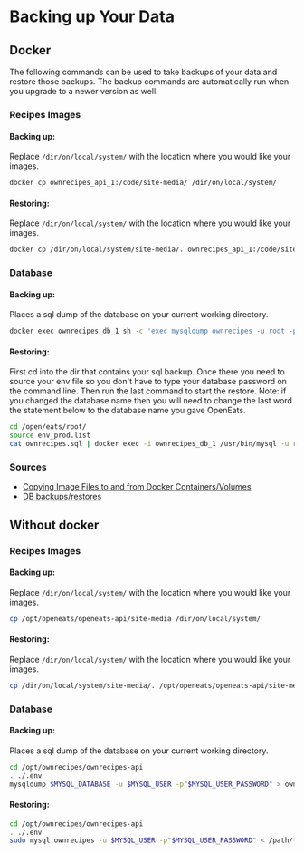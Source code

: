 # Backing up Your Data

## Docker

The following commands can be used to take backups of your data and restore those backups. The backup commands are automatically run when you upgrade to a newer version as well.

### Recipes Images

#### Backing up:

Replace `/dir/on/local/system/` with the location where you would like your images.

```sh
docker cp ownrecipes_api_1:/code/site-media/ /dir/on/local/system/
```

#### Restoring:

Replace `/dir/on/local/system/` with the location where you would like your images.

```sh
docker cp /dir/on/local/system/site-media/. ownrecipes_api_1:/code/site-media/
```

### Database

#### Backing up:

Places a sql dump of the database on your current working directory.

```sh
docker exec ownrecipes_db_1 sh -c 'exec mysqldump ownrecipes -u root -p"$MYSQL_USER_PASSWORD"' > ownrecipes.sql
```

#### Restoring:

First cd into the dir that contains your sql backup. Once there you need to source your env file so you don't have to type your database password on the command line. Then run the last command to start the restore.
Note: if you changed the database name then you will need to change the last word the statement below to the database name you gave OpenEats.

```sh
cd /open/eats/root/
source env_prod.list
cat ownrecipes.sql | docker exec -i ownrecipes_db_1 /usr/bin/mysql -u root -p"$MYSQL_USER_PASSWORD" ownrecipes
```

### Sources
- [Copying Image Files to and from Docker Containers/Volumes](https://gist.github.com/spalladino/6d981f7b33f6e0afe6bb)
- [DB backups/restores](https://stackoverflow.com/questions/22907231/copying-files-from-host-to-docker-container)


## Without docker

### Recipes Images

#### Backing up:

Replace `/dir/on/local/system/` with the location where you would like your images.

```sh
cp /opt/openeats/openeats-api/site-media /dir/on/local/system/
```

#### Restoring:

Replace `/dir/on/local/system/` with the location where you would like your images.

```sh
cp /dir/on/local/system/site-media/. /opt/openeats/openeats-api/site-media/
```

### Database

#### Backing up:

Places a sql dump of the database on your current working directory.

```sh
cd /opt/ownrecipes/ownrecipes-api
. ./.env
mysqldump $MYSQL_DATABASE -u $MYSQL_USER -p"$MYSQL_USER_PASSWORD" > ownrecipes.sql
```

#### Restoring:

```sh
cd /opt/ownrecipes/ownrecipes-api
. ./.env
sudo mysql ownrecipes -u $MYSQL_USER -p"$MYSQL_USER_PASSWORD" < /path/to/your/ownrecipes.sql
```
